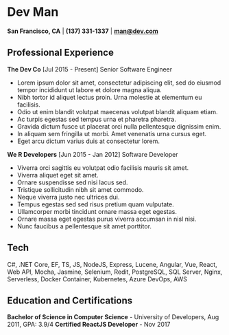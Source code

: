 # **Dev Man**
**San Francisco, CA** | **(137) 331-1337** | **man@dev.com**

## **Professional Experience**
**The Dev Co** \[Jul 2015 - Present\]
Senior Software Engineer
- Lorem ipsum dolor sit amet, consectetur adipiscing elit, sed do eiusmod tempor incididunt ut labore et dolore magna aliqua.
- Nibh tortor id aliquet lectus proin. Urna molestie at elementum eu facilisis.
- Odio ut enim blandit volutpat maecenas volutpat blandit aliquam etiam.
- Ac turpis egestas sed tempus urna et pharetra pharetra.
- Gravida dictum fusce ut placerat orci nulla pellentesque dignissim enim.
- In aliquam sem fringilla ut morbi. Amet venenatis urna cursus eget.
- Eget arcu dictum varius duis at consectetur lorem.

**We R Developers** \[Jun 2015 - Jan 2012\]
Software Developer
- Viverra orci sagittis eu volutpat odio facilisis mauris sit amet.
- Viverra aliquet eget sit amet.
- Ornare suspendisse sed nisi lacus sed.
- Tristique sollicitudin nibh sit amet commodo.
- Neque viverra justo nec ultrices dui.
- Tempus egestas sed sed risus pretium quam vulputate.
- Ullamcorper morbi tincidunt ornare massa eget egestas.
- Ornare massa eget egestas purus viverra accumsan in nisl nisi.
- Nunc faucibus a pellentesque sit amet porttitor.


## **Tech**
C#, .NET Core, EF, TS, JS, NodeJS, Express, Lucene, Angular, Vue, React, Web API, Mocha, Jasmine, Selenium, Redit, PostgreSQL, SQL Server, Nginx, Serverless, Docker Container, Kubernetes, Azure DevOps, AWS

## **Education and Certifications**
**Bachelor of Science in Computer Science** - University of Developers, Aug 2011, GPA: 3.9/4
**Certified ReactJS Developer** - Nov 2017
